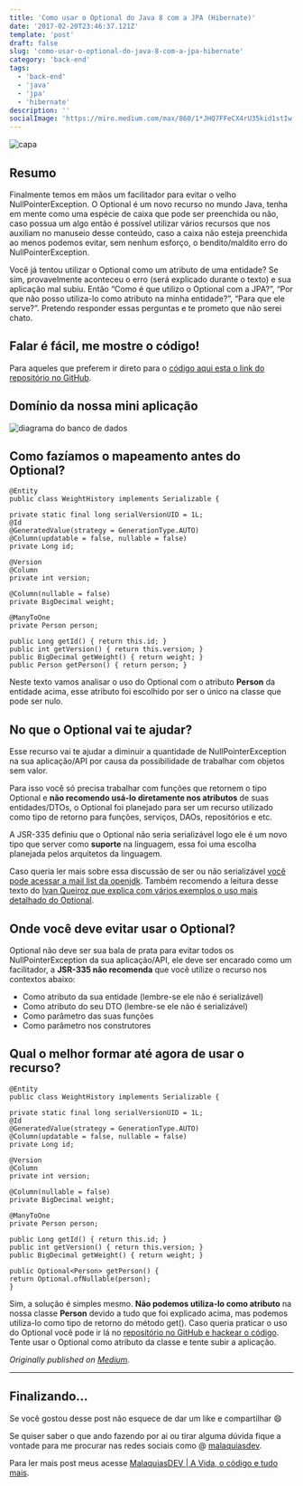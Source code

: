 ```yaml
---
title: 'Como usar o Optional do Java 8 com a JPA (Hibernate)'
date: '2017-02-20T23:46:37.121Z'
template: 'post'
draft: false
slug: 'como-usar-o-optional-do-java-8-com-a-jpa-hibernate'
category: 'back-end'
tags:
  - 'back-end'
  - 'java'
  - 'jpa'
  - 'hibernate'
description: ''
socialImage: 'https://miro.medium.com/max/860/1*JHQ7FFeCX4rU35kid1stIw.jpeg'
---
```


![capa](https://miro.medium.com/max/860/1*JHQ7FFeCX4rU35kid1stIw.jpeg)

## Resumo

Finalmente temos em mãos um facilitador para evitar o velho NullPointerException. O Optional é um novo recurso no mundo Java, tenha em mente como uma espécie de caixa que pode ser preenchida ou não, caso possua um algo então é possível utilizar vários recursos que nos auxiliam no manuseio desse conteúdo, caso a caixa não esteja preenchida ao menos podemos evitar, sem nenhum esforço, o bendito/maldito erro do NullPointerException.

Você já tentou utilizar o Optional como um atributo de uma entidade? Se sim, provavelmente aconteceu o erro (será explicado durante o texto) e sua aplicação mal subiu. Então “Como é que utilizo o Optional com a JPA?”, “Por que não posso utiliza-lo como atributo na minha entidade?”, “Para que ele serve?”. Pretendo responder essas perguntas e te prometo que não serei chato.

## Falar é fácil, me mostre o código!

Para aqueles que preferem ir direto para o [código aqui esta o link do repositório no GitHub](https://github.com/mmalaquias1/microprofile-swarm-samples/tree/master/swarm-jpa-java8-optional).

## Domínio da nossa mini aplicação

![diagrama do banco de dados](https://miro.medium.com/max/478/0*lSIQtq9VIIrGYwN_.)

## Como fazíamos o mapeamento antes do Optional?

```
@Entity
public class WeightHistory implements Serializable {

private static final long serialVersionUID = 1L;
@Id
@GeneratedValue(strategy = GenerationType.AUTO)
@Column(updatable = false, nullable = false)
private Long id;

@Version
@Column
private int version;

@Column(nullable = false)
private BigDecimal weight;

@ManyToOne
private Person person;

public Long getId() { return this.id; }
public int getVersion() { return this.version; }
public BigDecimal getWeight() { return weight; }
public Person getPerson() { return person; }
```

Neste texto vamos analisar o uso do Optional com o atributo **Person** da entidade acima, esse atributo foi escolhido por ser o único na classe que pode ser nulo.

## No que o Optional vai te ajudar?

Esse recurso vai te ajudar a diminuir a quantidade de NullPointerException na sua aplicação/API por causa da possibilidade de trabalhar com objetos sem valor.

Para isso você só precisa trabalhar com funções que retornem o tipo Optional e **não recomendo usá-lo diretamente nos atributos** de suas entidades/DTOs, o Optional foi planejado para ser um recurso utilizado como tipo de retorno para funções, serviços, DAOs, repositórios e etc.

A JSR-335 definiu que o Optional não seria serializável logo ele é um novo tipo que server como **suporte** na linguagem, essa foi uma escolha planejada pelos arquitetos da linguagem.

Caso queria ler mais sobre essa discussão de ser ou não serializável [você pode acessar a mail list da openjdk](http://mail.openjdk.java.net/pipermail/jdk8-dev/2013-September/003274.html). Também recomendo a leitura desse texto do [Ivan Queiroz que explica com vários exemplos o uso mais detalhado do Optional](http://blog.ivanqueiroz.com/2017/01/revisando-padroes-java-8-null-object.html).

## Onde você deve evitar usar o Optional?

Optional não deve ser sua bala de prata para evitar todos os NullPointerException da sua aplicação/API, ele deve ser encarado como um facilitador, a **JSR-335 não recomenda** que você utilize o recurso nos contextos abaixo:

- Como atributo da sua entidade (lembre-se ele não é serializável)
- Como atributo do seu DTO (lembre-se ele não é serializável)
- Como parâmetro das suas funções
- Como parâmetro nos construtores

## Qual o melhor formar até agora de usar o recurso?

```
@Entity
public class WeightHistory implements Serializable {

private static final long serialVersionUID = 1L;
@Id
@GeneratedValue(strategy = GenerationType.AUTO)
@Column(updatable = false, nullable = false)
private Long id;

@Version
@Column
private int version;

@Column(nullable = false)
private BigDecimal weight;

@ManyToOne
private Person person;

public Long getId() { return this.id; }
public int getVersion() { return this.version; }
public BigDecimal getWeight() { return weight; }

public Optional<Person> getPerson() {
return Optional.ofNullable(person);
}
```

Sim, a solução é simples mesmo. **Não podemos utiliza-lo como atributo** na nossa classe **Person** devido a tudo que foi explicado acima, mas podemos utiliza-lo como tipo de retorno do método get(). Caso queria praticar o uso do Optional você pode ir lá no [repositório no GitHub e hackear o código](https://github.com/mmalaquias1/microprofile-swarm-samples/tree/master/swarm-jpa-java8-optional). Tente usar o Optional como atributo da classe e tente subir a aplicação.

_Originally published on [Medium](https://medium.com/collabcode/como-usar-o-optional-do-java-8-com-a-jpa-hibernate-c1e48a4aa546)._

---

## Finalizando…

Se você gostou desse post não esquece de dar um like e compartilhar 😄

Se quiser saber o que ando fazendo por ai ou tirar alguma dúvida fique a vontade para me procurar nas redes sociais como @ [malaquiasdev](https://twitter.com/malaquiasdev).

Para ler mais post meus acesse [MalaquiasDEV | A Vida, o código e tudo mais](http://malaquias.dev).
